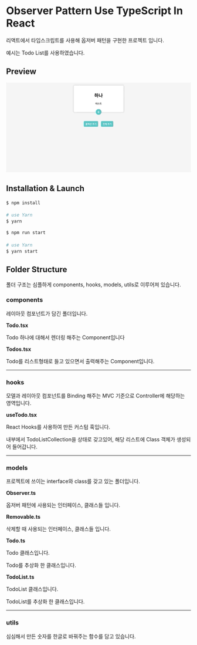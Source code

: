 # Observer Pattern Use TypeScript In React

리액트에서 타입스크립트를 사용해 옵저버 패턴을 구현한 프로젝트 입니다.

예시는 Todo List를 사용하였습니다.

## Preview

![1](https://github.com/Vallista/React-Observer-Pattern-Use-TypeScript/blob/master/screenshots/1.gif?raw=true)

## Installation & Launch

```sh
$ npm install

# use Yarn
$ yarn
```

```sh
$ npm run start

# use Yarn
$ yarn start
```

## Folder Structure

폴더 구조는 심플하게 components, hooks, models, utils로 이루어져 있습니다.

### components

레이아웃 컴포넌트가 담긴 폴더입니다.

**Todo.tsx**

Todo 하나에 대해서 렌더링 해주는 Component입니다

**Todos.tsx**

Todo를 리스트형태로 들고 있으면서 출력해주는 Component입니다.

---

### hooks

모델과 레이아웃 컴포넌트를 Binding 해주는 MVC 기준으로 Controller에 해당하는 영역입니다.

**useTodo.tsx**

React Hooks를 사용하여 만든 커스텀 훅입니다.

내부에서 TodoListCollection을 상태로 갖고있어, 해당 리스트에 Class 객체가 생성되어 들어갑니다.

---

### models

프로젝트에 쓰이는 interface와 class를 갖고 있는 폴더입니다.

**Observer.ts**

옵저버 패턴에 사용되는 인터페이스, 클래스들 입니다.

**Removable.ts**

삭제할 때 사용되는 인터페이스, 클래스들 입니다.

**Todo.ts**

Todo 클래스입니다.

Todo를 추상화 한 클래스입니다.

**TodoList.ts**

TodoList 클래스입니다.

TodoList를 추상화 한 클래스입니다.

---

### utils

심심해서 만든 숫자를 한글로 바꿔주는 함수를 담고 있습니다.